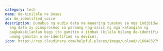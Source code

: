 ```yaml
---
category: tech
name: De-kinilala na Boses
id: de_identified_voice
description: Bumubuo ng audio data na maaaring tumukoy sa mga indibidwal, ngunit
  ang data ay pinoproseso sa paraang nag-aalis ng mga katangian ng
  pagkakakilanlan bago ito gamitin o iimbak (kilala bilang de-identified bago
  unang gamitin o de-identified sa device).
icon: https://res.cloudinary.com/helpful-places/image/upload/v1664832799/dtpr-icons/tech/blue/voice_n42do2.svg
---
```

